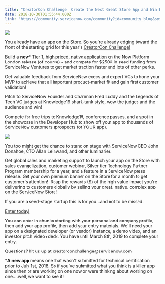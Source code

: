 ```yaml
---
title: "CreatorCon Challenge  Create the Next Great Store App and Win Big"
date: 2018-10-30T01:55:44.000Z
link: "https://community.servicenow.com/community?id=community_blog&sys_id=bf2f6648db216f04b1b102d5ca96195a"
---
```

<p><a href="https://www.servicenow.com/company/ventures/creatorcon-challenge.html?referenceSource&#61;community" target="con" rel="nofollow"><img style="max-width: 100%; max-height: 480px;" src="7dbd260cdbed2f04b1b102d5ca96195c.iix" /></a></p>
<p>You already have an app on the Store. So you&#39;re already edging toward the front of the starting grid for this year&#39;s <a href="https://servicematters.servicenow.com/2018/10/22/servicenows-creatorcon-challenge-unleash-entrepreneur/" rel="nofollow">CreatorCon Challenge!</a></p>
<p>Build a <strong>new</strong>* <a href="community?id&#61;community_blog&amp;sys_id&#61;e0866d42dbf31b809d612926ca9619a7" rel="nofollow">Tier 1, high priced, native application</a> on the Now Platform London release (of course) - and compete for $250K in seed funding from ServiceNow Ventures to get market traction faster and lots of other perks.</p>
<p>Get valuable feedback from ServiceNow execs and expert VCs to hone your MVP to achieve that all important product-market fit and gain first customer validation!</p>
<p>Pitch to ServiceNow Founder and Chariman Fred Luddy and the Legends of Tech VC judges at Knowledge19 shark-tank style, wow the judges and the audience and win!</p>
<p>Compete for free trips to Knowledge19, conference passes, and a spot in the showcase in the Developer Hub to show off your app to thousands of ServiceNow customers (prospects for YOUR app).</p>
<p><img src="1aa3ea14dbed2344afc902d5ca96190c.iix" /></p>
<p style="text-align: left;">You too might get the chance to stand on stage with ServiceNow CEO John Donahoe, CTO Allan Leinwand, and other luminaries</p>
<p>Get global sales and marketing support to launch your app on the Store with sales evangelization, customer webinar, Silver tier Technology Partner Program membership for a year, and a feature in a ServiceNow press release. Get your own premium banner on the Store for a month to get customer&#39;s attention!  Reap the rewards ($) of the high value impact you&#39;re delivering to customers globally by selling your great, native, complex app on the ServiceNow Store! </p>
<p>If you are a seed-stage startup this is for you...and not to be missed. </p>
<p><a href="https://www.servicenow.com/company/ventures/creatorcon-challenge.html?referenceSource&#61;community" target="con" rel="nofollow">Enter today!</a></p>
<p>You can enter in chunks starting with your personal and company profile, then add your app profile, then add your entry materials. We&#39;ll need your app on a designated developer (or vendor) instance, a demo video, and an investor pitch video&#43;deck. You have until March 8th, 2019 to complete your entry.</p>
<p>Questions? hit us up at creatorconchallenge&#64;servicenow.com </p>
<p>*<strong>A new app</strong> means one that wasn&#39;t submitted for technical certification prior to July 1st, 2018. So if you&#39;ve submitted what you think is a killer app since then or are working on one now or were thinking about working on one....well, we want to see it!</p>
<p> </p>
<p> </p>